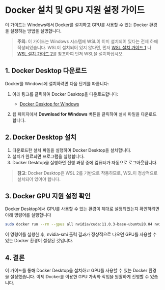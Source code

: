 # Docker 설치 및 GPU 지원 설정 가이드

이 가이드는 Windows에서 Docker를 설치하고 GPU를 사용할 수 있는 Docker 환경을 설정하는 방법을 설명합니다.

> **주의:** 이 가이드는 Windows 시스템에 WSL이 이미 설치되어 있다는 전제 하에 작성되었습니다.
> WSL이 설치되어 있지 않다면, 먼저 [WSL 설치 가이드 1](https://github.com/sw-dreamer/wsl-install.git) 나 [WSL 설치 가이드 2](https://docs.microsoft.com/en-us/windows/wsl/install)를 참조하여 먼저 WSL을 설치하십시오.

## 1. Docker Desktop 다운로드

Docker를 Windows에 설치하려면 다음 단계를 따릅니다:

1. 아래 링크를 클릭하여 Docker Desktop을 다운로드합니다:
   - [Docker Desktop for Windows](https://www.docker.com/products/docker-desktop/)

2. 웹 페이지에서 **Download for Windows** 버튼을 클릭하여 설치 파일을 다운로드합니다.

## 2. Docker Desktop 설치

1. 다운로드한 설치 파일을 실행하여 Docker Desktop을 설치합니다.
2. 설치가 완료되면 프로그램을 실행합니다.
3. Docker Desktop을 실행하면 진행 과정 중에 컴퓨터가 자동으로 로그아웃됩니다.

> **참고:** Docker Desktop은 WSL 2를 기반으로 작동하므로, WSL이 정상적으로 설치되어 있어야 합니다.

## 3. Docker GPU 지원 설정 확인

Docker Desktop에서 GPU를 사용할 수 있는 환경이 제대로 설정되었는지 확인하려면 아래 명령어를 실행합니다

   ```bash
   sudo docker run --rm --gpus all nvidia/cuda:11.0.3-base-ubuntu20.04 nvidia-smi
   ```

이 명령어를 실행한 후, nvidia-smi 출력 결과가 정상적으로 나오면 GPU를 사용할 수 있는 Docker 환경이 설정된 것입니다.

## 4. 결론

이 가이드를 통해 Docker Desktop을 설치하고 GPU를 사용할 수 있는 Docker 환경을 설정했습니다. 이제 Docker를 이용한 GPU 가속화 작업을 원활하게 진행할 수 있습니다.
